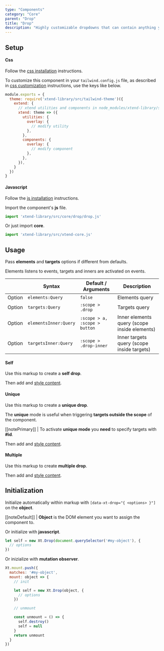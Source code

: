 ```yaml
---
type: "Components"
category: "Core"
parent: "Drop"
title: "Drop"
description: "Highly customizable dropdowns that can contain anything you want."
---
```


## Setup

#### Css

Follow the [css installation](/introduction/getting-started/setup#css-installation) instructions.

To customize this component in your `tailwind.config.js` file, as described in [css customization](/introduction/getting-started/setup#css-customization) instructions, use the keys like below.

```jsx
module.exports = {
  theme: require('xtend-library/src/tailwind-theme')({
    extend: {
      // xtend utilities and components in node_modules/xtend-library/src/tailwind-xtend.js
      xtend: theme => ({
        utilities: {
          overlay: {
            // modify utility
          },
        },
        components: {
          overlay: {
            // modify component
          },
        },
      }),
    }  
  })
}
```

#### Javascript

Follow the [js installation](/introduction/getting-started/setup#js-installation) instructions.

Import the component's **js** file.

```jsx
import 'xtend-library/src/core/drop/drop.js'
```

Or just import **core**.

```jsx
import 'xtend-library/src/xtend-core.js'
```

## Usage

Pass **elements** and **targets** options if different from defaults.

Elements listens to events, targets and inners are activated on events.

<div class="table-scroll">

|                         | Syntax                                    | Default / Arguments                       | Description                   |
| ----------------------- | ----------------------------------------- | ----------------------------- | ----------------------------- |
| Option                  | `elements:Query`                          | `false`        | Elements query            |
| Option                  | `targets:Query`                          | `:scope > .drop`        | Targets query            |
| Option                  | `elementsInner:Query`                          | `:scope > a, :scope > button`        | Inner elements query (scope inside elements)            |
| Option                  | `targetsInner:Query`                          | `:scope > .drop-inner`        | Inner targets query (scope inside targets)           |

</div>

#### Self

Use this markup to create a **self drop**.

<script type="text/plain" class="language-markup">
  <div class="drop-container" data-xt-drop>
  
    <button type="button">
      <!-- content -->
    </button>
    
    <div class="drop">
      <div class="drop-inner">
        <!-- content -->
      </div>
    </div>
    
  </div>
</script>

Then add and [style content](/components/core/drop/content-list).

<demo>
  <demovanilla src="vanilla/components/core/drop/usage-self">
  </demovanilla>
</demo>

#### Unique

Use this markup to create a **unique drop**.

The **unique** mode is useful when triggering **targets outside the scope** of the component.

[[notePrimary]]
| To activate **unique mode** you **need** to specify targets with **#id**.

<script type="text/plain" class="language-markup">
  <button type="button" data-xt-drop="{ targets: '#drop--unique' }">
    <!-- content -->
  </button>
  
  <div class="drop-container">

    <div class="drop" id="drop--unique">
      <div class="drop-inner">
        <!-- content -->
      </div>
    </div>
    
  </div>
</script>

Then add and [style content](/components/core/drop/content-list).

<demo>
  <demovanilla src="vanilla/components/core/drop/usage-unique">
  </demovanilla>
</demo>

#### Multiple

Use this markup to create **multiple drop**.

<script type="text/plain" class="language-markup">
  <div data-xt-drop="{ elements: ':scope > .drop-container', targets: ':scope > .drop-container > .drop' }">
  
    <div class="drop-container">
    
      <button type="button">
        <!-- content -->
      </button>
      
      <div class="drop">
        <div class="drop-inner">
          <!-- content -->
        </div>
      </div>
      
    </div>
    
    <div class="drop-container">
    
      <button type="button">
        <!-- content -->
      </button>
      
      <div class="drop">
        <div class="drop-inner">
          <!-- content -->
        </div>
      </div>
      
    </div>
    
  </div>
</script>

Then add and [style content](/components/core/drop/content-list).

<demo>
  <demovanilla src="vanilla/components/core/drop/usage-multiple">
  </demovanilla>
</demo>

## Initialization

Initialize automatically within markup with `[data-xt-drop="{ <options> }"]` on the **object**.

[[noteDefault]]
| **Object** is the DOM element you want to assign the component to.

Or initialize with **javascript**.

```js
let self = new Xt.Drop(document.querySelector('#my-object'), {
  // options
})
```

Or inizialize with **mutation observer**.

```js
Xt.mount.push({
  matches: '#my-object',
  mount: object => {
    // init

    let self = new Xt.Drop(object, {
      // options
    })

    // unmount

    const unmount = () => {
      self.destroy()
      self = null
    }
    return unmount
  }
})
```
